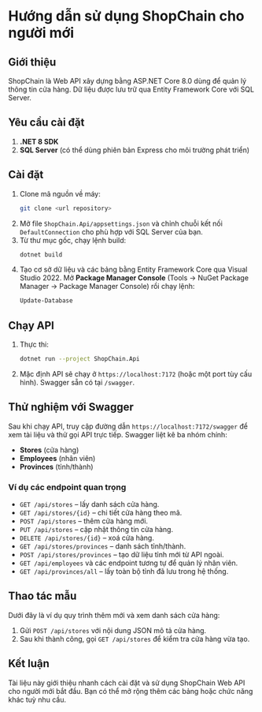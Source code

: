 # Hướng dẫn sử dụng ShopChain cho người mới

## Giới thiệu
ShopChain là Web API xây dựng bằng ASP.NET Core 8.0 dùng để quản lý thông tin cửa hàng. Dữ liệu được lưu trữ qua Entity Framework Core với SQL Server.

## Yêu cầu cài đặt
1. **.NET 8 SDK**
2. **SQL Server** (có thể dùng phiên bản Express cho môi trường phát triển)

## Cài đặt
1. Clone mã nguồn về máy:
   ```bash
   git clone <url repository>
   ```
2. Mở file `ShopChain.Api/appsettings.json` và chỉnh chuỗi kết nối `DefaultConnection` cho phù hợp với SQL Server của bạn.
3. Từ thư mục gốc, chạy lệnh build:
   ```bash
   dotnet build
   ```
4. Tạo cơ sở dữ liệu và các bảng bằng Entity Framework Core qua Visual Studio 2022.
   Mở **Package Manager Console** (Tools → NuGet Package Manager → Package Manager Console)
   rồi chạy lệnh:
   ```powershell
   Update-Database
   ```

## Chạy API
1. Thực thi:
   ```bash
   dotnet run --project ShopChain.Api
   ```
2. Mặc định API sẽ chạy ở `https://localhost:7172` (hoặc một port tùy cấu hình). Swagger sẵn có tại `/swagger`.

## Thử nghiệm với Swagger
Sau khi chạy API, truy cập đường dẫn `https://localhost:7172/swagger` để xem tài liệu và thử gọi API trực tiếp. Swagger liệt kê ba nhóm chính:
- **Stores** (cửa hàng)
- **Employees** (nhân viên)
- **Provinces** (tỉnh/thành)

### Ví dụ các endpoint quan trọng
- `GET /api/stores` – lấy danh sách cửa hàng.
- `GET /api/stores/{id}` – chi tiết cửa hàng theo mã.
- `POST /api/stores` – thêm cửa hàng mới.
- `PUT /api/stores` – cập nhật thông tin cửa hàng.
- `DELETE /api/stores/{id}` – xoá cửa hàng.
- `GET /api/stores/provinces` – danh sách tỉnh/thành.
- `POST /api/stores/provinces` – tạo dữ liệu tỉnh mới từ API ngoài.
- `GET /api/employees` và các endpoint tương tự để quản lý nhân viên.
- `GET /api/provinces/all` – lấy toàn bộ tỉnh đã lưu trong hệ thống.

## Thao tác mẫu
Dưới đây là ví dụ quy trình thêm mới và xem danh sách cửa hàng:
1. Gửi `POST /api/stores` với nội dung JSON mô tả cửa hàng.
2. Sau khi thành công, gọi `GET /api/stores` để kiểm tra cửa hàng vừa tạo.

## Kết luận
Tài liệu này giới thiệu nhanh cách cài đặt và sử dụng ShopChain Web API cho người mới bắt đầu. Bạn có thể mở rộng thêm các bảng hoặc chức năng khác tuỳ nhu cầu.
